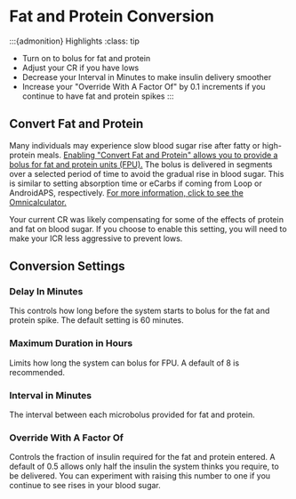 # Fat and Protein Conversion
:::{admonition} Highlights
:class: tip
- Turn on to bolus for fat and protein
- Adjust your CR if you have lows
- Decrease your Interval in Minutes to make insulin delivery smoother
- Increase your "Override With A Factor Of" by 0.1 increments if you continue to have fat and protein spikes
:::

## Convert Fat and Protein
Many individuals may experience slow blood sugar rise after fatty or high-protein meals. [Enabling "Convert Fat and Protein" allows you to provide a bolus for fat and protein units (FPU).](../../operate/interface.md#actions) The bolus is delivered in segments over a selected period of time to avoid the gradual rise in blood sugar. This is similar to setting absorption time or eCarbs if coming from Loop or AndroidAPS, respectively. [For more information, click to see the Omnicalculator.](https://www.omnicalculator.com/health/warsaw-method#what-is-warsaw-method-and-how-does-it-work)

Your current CR was likely compensating for some of the effects of protein and fat on blood sugar. If you choose to enable this setting, you will need to make your ICR less aggressive to prevent lows.

## Conversion Settings
### Delay In Minutes
This controls how long before the system starts to bolus for the fat and protein spike. The default setting is 60 minutes.

### Maximum Duration in Hours
Limits how long the system can bolus for FPU. A default of 8 is recommended.

### Interval in Minutes
The interval between each microbolus provided for fat and protein. 

### Override With A Factor Of
Controls the fraction of insulin required for the fat and protein entered. A default of 0.5 allows only half the insulin the system thinks you require, to be delivered. You can experiment with raising this number to one if you continue to see rises in your blood sugar.
